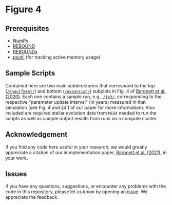 # Figure 4

## Prerequisites
- [NumPy](https://numpy.org/)
- [REBOUND](https://rebound.readthedocs.io/)
- [REBOUNDx](https://reboundx.readthedocs.io/)
- [psutil](https://pypi.org/project/psutil/) (for tracking active memory usage)

## Sample Scripts
Contained here are two main subdirectories that correspond to the top ([`/engulfment/`](https://github.com/sabaronett/REBOUNDxPaper/blob/master/fig4/engulfment)) and bottom ([`/expansion/`](https://github.com/sabaronett/REBOUNDxPaper/blob/master/fig4/expansion)) subplots in Fig. 4 of [Baronett et al. (2020)](https://arxiv.org).  Each one contains a sample run, e.g., [`/1e3/`](https://github.com/sabaronett/REBOUNDxPaper/blob/master/fig4/engulfment/1e3), corresponding to the respective "parameter update interval" (in years) measured in that simulation (see Fig. 4 and §4.1 of our paper for more information).  Also included are required stellar evolution data from `MESA` needed to run the scripts as well as sample output results from runs on a compute cluster.

## Acknowledgement
If you find any code here useful in your research, we would greatly appreciate a citation of our immplementation paper, [Baronett et al. (2021)](https://arxiv.org), in your work.

## Issues
If you have any questions, suggestions, or encounter any problems with the code in this repository, please let us know by opening an [issue](https://github.com/sabaronett/REBOUNDxPaper/issues). We appreciate the feedback.
